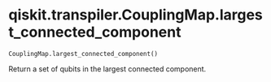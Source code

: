 # qiskit.transpiler.CouplingMap.largest\_connected\_component

`CouplingMap.largest_connected_component()`

Return a set of qubits in the largest connected component.

